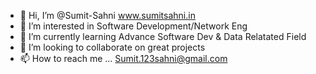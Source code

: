 - 👋 Hi, I’m @Sumit-Sahni  www.sumitsahni.in
- 👀 I’m interested in Software Development/Network Eng
- 🌱 I’m currently learning Advance Software Dev & Data Relatated Field
- 💞️ I’m looking to collaborate on great projects
- 📫 How to reach me ... Sumit.123sahni@gmail.com

<!---
Sumit-Sahni/Sumit-Sahni is a ✨ special ✨ repository because its `README.md` (this file) appears on your GitHub profile.
You can click the Preview link to take a look at your changes.
--->

